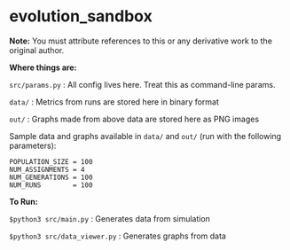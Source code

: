 # evolution_sandbox

**Note:** You must attribute references to this or any derivative work to the original author.

**Where things are:**

`src/params.py` : All config lives here. Treat this as command-line params.

`data/`         : Metrics from runs are stored here in binary format

`out/`          : Graphs made from above data are stored here as PNG images

Sample data and graphs available in `data/` and `out/` (run with the following parameters):
```
POPULATION_SIZE = 100
NUM_ASSIGNMENTS = 4
NUM_GENERATIONS = 100
NUM_RUNS        = 100
```

**To Run:**

`$python3 src/main.py`        : Generates data from simulation

`$python3 src/data_viewer.py` : Generates graphs from data
